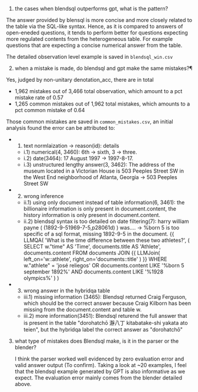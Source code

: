 1. the cases when blendsql outperforms gpt, what is the pattern?

The answer provided by blensql is more concise and more closely related to the table via the SQL-like syntax. Hence, as it is compared to answers of open-eneded questions, it tends to perform better for questions expecting more regulated contents from the heterogeneous table. 
For example questions that are expecting a concise numerical answer from the table.

The detailed observation level example is saved in `blendsql_win.csv`

2. when a mistake is made, do blendsql and gpt make the same mistakes?¶

Yes, judged by non-unitary denotation_acc, there are in total 
    
- 1,962 mistakes out of 3,466 total observation, which amount to a pct mistake rate of 0.57 
- 1,265 common mistakes out of 1,962 total mistakes, which amounts to a pct common mistake of 0.64

Those common mistakes are saved in `common_mistakes.csv`, an initial analysis found the error can be attributed to:
- 1. text normlaization -> reason(id): details

   - i.1) numerical(4, 3460): 6th -> sixth, 3 -> three.
   - i.2) date(3464): 17 August 1997 -> 1997-8-17.
   - i.3) unstructured lengthy answer(3, 3462): The address of the museum located in a Victorian House is 503 Peeples Street SW in the West End neighborhood of Atlanta, Georgia -> 503 Peeples Street SW
   
- 2. wrong inference
   - ii.1) using only document instead of table information(6, 3461): the billionaire information is only present in document.content, the history information is only present in document.content.
   - ii.2) blendsql syntax is too detailed on date filtering(7): harry william payne ( (1892-9-51969-7-5,p28061d) ) was.... -> %born 5 is too specific of a sql format, missing 1892-9-5 in the document.
       {{
        LLMQA(
            'What is the time difference between these two athletes?',
            (
                SELECT w."time" AS 'Time', documents.title AS 'Athlete', documents.content FROM documents
                JOIN {{
                    LLMJoin(
                        left_on='w::athlete',
                        right_on='documents::title'
                    )
                }} WHERE w."athlete" = 'josé reliegos' OR documents.content LIKE '%born 5 september 1892%' AND documents.content LIKE '%1928 olympics%'
            )
        )
- 3. wrong answer in the hybridqa table
   - iii.1) missing information (3465): Blendsql returned Craig Ferguson, which should be the correct answer because Craig Kilborn has been missing from the document.content and table w.
   - iii.2) more information(3451): Blendsql returend the full answer that is present in the table "dorohatchō 瀞八丁 kitabatake-shi yakata ato teien", but the hybridqa label the correct answer as "dorohatchō"

   
3. what type of mistakes does Blendsql make, is it in the parser or the blender?

    I think the parser worked well evidenced by zero evaluation error and valid answer output (To confirm). 
Taking a look at ~20 examples, I feel that the blendsql example generated by GPT is also informative as we expect.
The evaluation error mainly comes from the blender detailed above.   